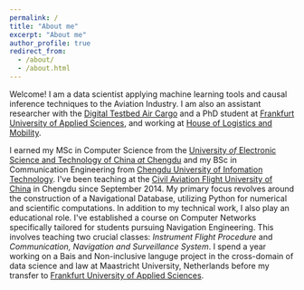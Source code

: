 ```yaml
---
permalink: /
title: "About me"
excerpt: "About me"
author_profile: true
redirect_from: 
  - /about/
  - /about.html
---
```


Welcome! I am a data scientist applying machine learning tools and causal
inference techniques to the Aviation Industry. I am also an assistant
researcher with the [Digital Testbed Air Cargo](https://www.digital-testbed-air-cargo.com/)
and a PhD student at [Frankfurt University of Applied Sciences](https://www.frankfurt-university.de/), and working at [House of Logistics and Mobility](https://frankfurt-holm.de/).


I earned my MSc in Computer Science from the
[University *of* Electronic Science and Technology of China *at* Chengdu](https://en.uestc.edu.cn/) and my
BSc in Communication Engineering from [Chengdu University of Infomation Technology](https://www.cuit.edu.cn/). I've been teaching at the [Civil Aviation Flight University of China](https://www.cafuc.edu.cn/english1/Home.htm) in Chengdu since September 2014. My primary focus revolves around the construction of a Navigational Database, utilizing Python for numerical and scientific computations. In addition to my technical work, I also play an educational role. I've established a course on Computer Networks specifically tailored for students pursuing Navigation Engineering. This involves teaching two crucial classes: *Instrument Flight Procedure* and *Communication, Navigation and Surveillance System*. I spend a year working on a Bais and Non-inclusive languge project in the cross-domain of data science and law at Maastricht University, Netherlands before my transfer to [Frankfurt University of Applied Sciences](https://www.frankfurt-university.de/).
